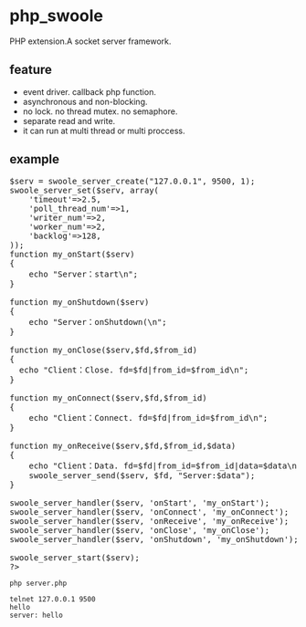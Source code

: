 php_swoole
==========

PHP extension.A socket server framework.

feature
-----

* event driver. callback php function.
* asynchronous and non-blocking.
* no lock. no thread mutex. no semaphore.
* separate read and write.
* it can run at multi thread or multi proccess.

example
-----
<pre>
<?php
>$serv = swoole_server_create("127.0.0.1", 9500, 1);
swoole_server_set($serv, array(
    'timeout'=>2.5,
    'poll_thread_num'=>1,
    'writer_num'=>2,
    'worker_num'=>2,
    'backlog'=>128,
));
function my_onStart($serv)
{
    echo "Server：start\n";
}

function my_onShutdown($serv)
{
    echo "Server：onShutdown(\n";
}

function my_onClose($serv,$fd,$from_id)
{
  echo "Client：Close. fd=$fd|from_id=$from_id\n";
}

function my_onConnect($serv,$fd,$from_id)
{
	echo "Client：Connect. fd=$fd|from_id=$from_id\n";
}

function my_onReceive($serv,$fd,$from_id,$data)
{
	echo "Client：Data. fd=$fd|from_id=$from_id|data=$data\n";
	swoole_server_send($serv, $fd, "Server:$data");
}

swoole_server_handler($serv, 'onStart', 'my_onStart');
swoole_server_handler($serv, 'onConnect', 'my_onConnect');
swoole_server_handler($serv, 'onReceive', 'my_onReceive');
swoole_server_handler($serv, 'onClose', 'my_onClose');
swoole_server_handler($serv, 'onShutdown', 'my_onShutdown');

swoole_server_start($serv);
?>
</pre>
	php server.php

	telnet 127.0.0.1 9500
	hello
	server: hello